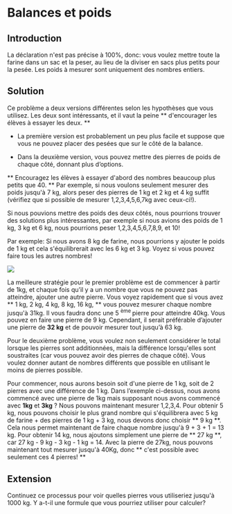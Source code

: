 # Balances et poids

## Introduction

La déclaration n'est pas précise à 100%, donc: vous voulez mettre toute la farine dans un sac et la peser, au lieu de la diviser en sacs plus petits pour la pesée. Les poids à mesurer sont uniquement des nombres entiers.

## Solution

Ce problème a deux versions différentes selon les hypothèses que vous utilisez. Les deux sont intéressants, et il vaut la peine ** d'encourager les élèves à essayer les deux. **

- La première version est probablement un peu plus facile et suppose que vous ne pouvez placer des pesées que sur le côté de la balance.

- Dans la deuxième version, vous pouvez mettre des pierres de poids de chaque côté, donnant plus d’options.

** Encouragez les élèves à essayer d'abord des nombres beaucoup plus petits que 40. ** Par exemple, si nous voulons seulement mesurer des poids jusqu'à 7 kg, alors peser des pierres de 1 kg et 2 kg et 4 kg suffit (vérifiez que si possible de mesurer 1,2,3,4,5,6,7kg avec ceux-ci!).

Si nous pouvions mettre des poids des deux côtés, nous pourrions trouver des solutions plus intéressantes, par exemple si nous avions des poids de 1 kg, 3 kg et 6 kg, nous pourrions peser 1,2,3,4,5,6,7,8,9, et 10!

Par exemple: Si nous avons 8 kg de farine, nous pourrions y ajouter le poids de 1 kg et cela s'équilibrerait avec les 6 kg et 3 kg. Voyez si vous pouvez faire tous les autres nombres!

![](https://github.com/supportingami/sami-maths-club/blob/master/maths-club-pack/images/scales-and-weights-3.png?raw=true)

La meilleure stratégie pour le premier problème est de commencer à partir de 1kg, et chaque fois qu’il y a un nombre que vous ne pouvez pas atteindre, ajouter une autre pierre. Vous voyez rapidement que si vous avez ** 1 kg, 2 kg, 4 kg, 8 kg, 16 kg, ** vous pouvez mesurer chaque nombre jusqu'à 31kg. Il vous faudra donc une 5 <sup> ème </sup> pierre pour atteindre 40kg. Vous pouvez en faire une pierre de 9 kg. Cependant, il serait préférable d’ajouter une pierre de **32 kg** et de pouvoir mesurer tout jusqu’à 63 kg.

Pour le deuxième problème, vous voulez non seulement considérer le total lorsque les pierres sont additionnées, mais la différence lorsqu'elles sont soustraites (car vous pouvez avoir des pierres de chaque côté). Vous voulez donner autant de nombres différents que possible en utilisant le moins de pierres possible.

Pour commencer, nous aurons besoin soit d'une pierre de 1 kg, soit de 2 pierres avec une différence de 1 kg. Dans l’exemple ci-dessus, nous avons commencé avec une pierre de 1kg mais supposant nous avons commencé avec **1kg** et **3kg** ? Nous pouvons maintenant mesurer 1,2,3,4. Pour obtenir 5 kg, nous pouvons choisir le plus grand nombre qui s'équilibrera avec 5 kg de farine + des pierres de 1 kg + 3 kg, nous devons donc choisir ** 9 kg **. Cela nous permet maintenant de faire chaque nombre jusqu'à 9 + 3 + 1 = 13 kg. Pour obtenir 14 kg, nous ajoutons simplement une pierre de ** 27 kg **, car 27 kg - 9 kg - 3 kg - 1 kg = 14. Avec la pierre de 27kg, nous pouvons maintenant tout mesurer jusqu'à 40Kg, donc ** c'est possible avec seulement ces 4 pierres! **


## Extension

Continuez ce processus pour voir quelles pierres vous utiliseriez jusqu'à 1000 kg. Y a-t-il une formule que vous pourriez utiliser pour calculer?
